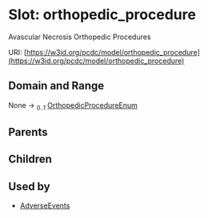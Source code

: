 
# Slot: orthopedic_procedure


Avascular Necrosis Orthopedic Procedures

URI: [https://w3id.org/pcdc/model/orthopedic_procedure](https://w3id.org/pcdc/model/orthopedic_procedure)


## Domain and Range

None &#8594;  <sub>0..1</sub> [OrthopedicProcedureEnum](OrthopedicProcedureEnum.md)

## Parents


## Children


## Used by

 * [AdverseEvents](AdverseEvents.md)

